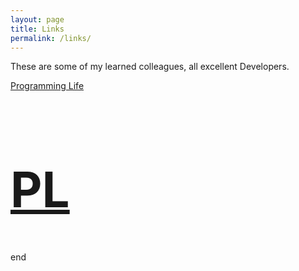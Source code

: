```yaml
---
layout: page
title: Links
permalink: /links/
---
```


These are some of my learned colleagues, all excellent Developers.

[Programming Life](http://programminglife.io/)

<a href="http://programminglife.io/" id="logo" title="Programminglife">  
<h1 title="Programminglife" style="font-size:78px;">PL</h1>
</a>

end
